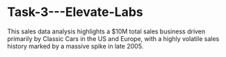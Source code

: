 # Task-3---Elevate-Labs
This sales data analysis highlights a $10M total sales business driven primarily by Classic Cars in the US and Europe, with a highly volatile sales history marked by a massive spike in late 2005.
